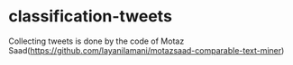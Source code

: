 # classification-tweets
Collecting tweets is done by the code of Motaz Saad(https://github.com/layanilamani/motazsaad-comparable-text-miner)
